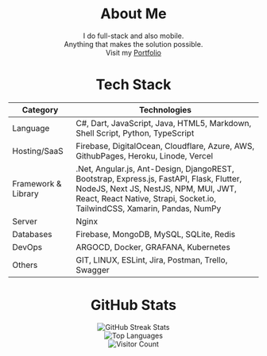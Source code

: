<h1 align=center>About Me</h1>
<p align=center>
I do full-stack and also mobile.  <br>
Anything that makes the solution possible. <br> 
Visit my <a href='https://zulfiqarlaili.github.io'>Portfolio</a></p>  


<h1 align=center>Tech Stack</h1>

Category              | Technologies
----------------------|------------------------------------------------
Language              | C#, Dart, JavaScript, Java, HTML5, Markdown, Shell Script, Python, TypeScript
Hosting/SaaS          | Firebase, DigitalOcean, Cloudflare, Azure, AWS, GithubPages, Heroku, Linode, Vercel
Framework & Library   | .Net, Angular.js, Ant-Design, DjangoREST, Bootstrap, Express.js, FastAPI, Flask, Flutter, NodeJS, Next JS, NestJS, NPM, MUI, JWT, React, React Native, Strapi, Socket.io, TailwindCSS, Xamarin, Pandas, NumPy
Server                | Nginx
Databases             | Firebase, MongoDB, MySQL, SQLite, Redis
DevOps                | ARGOCD, Docker, GRAFANA, Kubernetes
Others                | GIT, LINUX, ESLint, Jira, Postman, Trello, Swagger



<h1 align=center>GitHub Stats</h1>

<div align=center>
    <img src="https://github-readme-streak-stats.herokuapp.com/?user=zulfiqarlaili&theme=default&hide_border=true" alt="GitHub Streak Stats" />
</div>

<div align=center>
    <img src="https://github-readme-stats.vercel.app/api/top-langs/?username=zulfiqarlaili&theme=default&hide_border=true&include_all_commits=true&count_private=true&layout=compact" alt="Top Languages" />
</div>

<div align=center>
    <img src="https://visitcount.itsvg.in/api?id=zulfiqarlaili&icon=0&color=0" alt="Visitor Count" />
</div>

